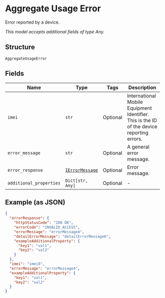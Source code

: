 
# Aggregate Usage Error

Error reported by a device.

*This model accepts additional fields of type Any.*

## Structure

`AggregateUsageError`

## Fields

| Name | Type | Tags | Description |
|  --- | --- | --- | --- |
| `imei` | `str` | Optional | International Mobile Equipment Identifier. This is the ID of the device reporting errors. |
| `error_message` | `str` | Optional | A general error message. |
| `error_response` | [`IErrorMessage`](../../doc/models/i-error-message.md) | Optional | Error message. |
| `additional_properties` | `Dict[str, Any]` | Optional | - |

## Example (as JSON)

```json
{
  "errorResponse": {
    "httpStatusCode": "200 OK",
    "errorCode": "INVALID_ACCESS",
    "errorMessage": "errorMessage4",
    "detailErrorMessage": "detailErrorMessage6",
    "exampleAdditionalProperty": {
      "key1": "val1",
      "key2": "val2"
    }
  },
  "imei": "imei0",
  "errorMessage": "errorMessage4",
  "exampleAdditionalProperty": {
    "key1": "val1",
    "key2": "val2"
  }
}
```

